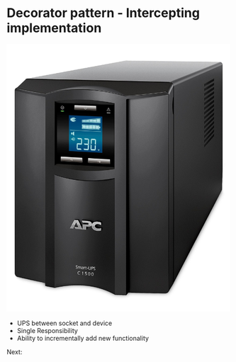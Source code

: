 # Decorator pattern - Intercepting implementation

![UPS](img/ups.jpeg)

* UPS between socket and device
* Single Responsibility
* Ability to incrementally add new functionality

Next: []()